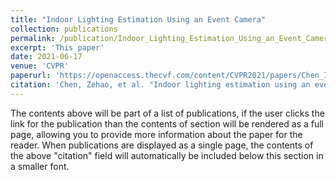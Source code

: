 ```yaml
---
title: "Indoor Lighting Estimation Using an Event Camera"
collection: publications
permalink: /publication/Indoor_Lighting_Estimation_Using_an_Event_Camera
excerpt: 'This paper'
date: 2021-06-17
venue: 'CVPR'
paperurl: 'https://openaccess.thecvf.com/content/CVPR2021/papers/Chen_Indoor_Lighting_Estimation_Using_an_Event_Camera_CVPR_2021_paper.pdf'
citation: 'Chen, Zehao, et al. "Indoor lighting estimation using an event camera." Proceedings of the IEEE/CVF Conference on Computer Vision and Pattern Recognition. 2021.'
---
```


The contents above will be part of a list of publications, if the user clicks the link for the publication than the contents of section will be rendered as a full page, allowing you to provide more information about the paper for the reader. When publications are displayed as a single page, the contents of the above "citation" field will automatically be included below this section in a smaller font.

